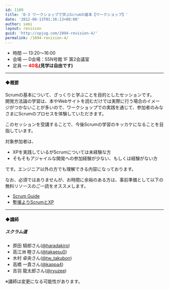 ```yaml
---
id: 1189
title: 'D-3 ワークショップで学ぶScrumの基本【ワークショップ】'
date: '2012-08-13T01:36:13+00:00'
author: semi
layout: revision
guid: 'http://xpjug.com/1094-revision-4/'
permalink: /1094-revision-4/
---
```


- 時間 — 13:20〜16:00
- 会場 — D会場：55N号館 1F 第2会議室
- 定員 — **<font color="red">40名</font>(見学は自由です)**

---

#### ◆概要

Scrumの基本について、ざっくりと学ぶことを目的としたセッションです。  
開発方法論の学習は、本やWebサイトを読むだけでは実際に行う場合のイメージがつかないことが多いので、ワークショップでの実践を通じて、参加者のみなさまにScrumのプロセスを体験していただきます。

このセッションを受講することで、今後Scrumの学習のキッカケになることを目指しています。

対象参加者は、

- XPを実践しているがScrumについては未経験な方
- そもそもアジャイルな開発への参加経験が少ない、もしくは経験がない方

です。エンジニア以外の方でも理解できる内容になっております。

なお、必須ではありませんが、お時間に余裕のある方は、事前準備として以下の無料リソースのご一読をオススメします。

- [Scrum Guide](http://goo.gl/27kq9)
- [塹壕よりScrumとXP](http://www.infoq.com/jp/minibooks/scrum-xp-from-the-trenches)

---

#### ◆講師

##### スクラム道

- 原田 騎郎さん([@haradakiro](https://twitter.com/haradakiro))
- 高江洲 睦さん([@takaesu0](https://twitter.com/takaesu0))
- 木村 卓央さん([@tw\_takubon](https://twitter.com/tw_takubon))
- 高橋 一貴さん([@kappa4](https://twitter.com/kappa4))
- 吉羽 龍太郎さん([@ryuzee](https://twitter.com/ryuzee))

※講師は変更になる可能性があります。